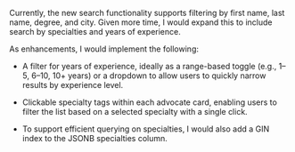 Currently, the new search functionality supports filtering by first name, last name, degree, and city. Given more time, I would expand this to include search by specialties and years of experience.

As enhancements, I would implement the following:

- A filter for years of experience, ideally as a range-based toggle (e.g., 1–5, 6–10, 10+ years) or a dropdown to allow users to quickly narrow results by experience level.

- Clickable specialty tags within each advocate card, enabling users to filter the list based on a selected specialty with a single click.

- To support efficient querying on specialties, I would also add a GIN index to the JSONB specialties column.
